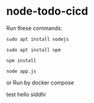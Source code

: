 # node-todo-cicd

Run these commands:


`sudo apt install nodejs`


`sudo apt install npm`


`npm install`

`node app.js`

or Run by docker compose

test
hello
siddhi

